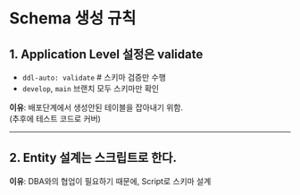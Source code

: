 # Schema 생성 규칙

## 1. Application Level 설정은 validate

- `ddl-auto: validate`  # 스키마 검증만 수행
- `develop`, `main` 브랜치 모두 스키마만 확인

**이유**: 배포단계에서 생성안된 테이블을 잡아내기 위함.  
(추후에 테스트 코드로 커버)

---

## 2. Entity 설계는 스크립트로 한다.

**이유**: DBA와의 협업이 필요하기 때문에, Script로 스키마 설계